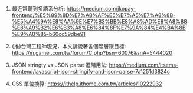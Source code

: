 1. 最近常聽到多語系分析: https://medium.com/jkopay-frontend/%E5%89%8D%E7%AB%AF%E5%B7%A5%E7%A8%8B-%E5%A4%9A%E8%AA%9E%E7%B3%BB%E8%A8%AD%E8%A8%88%E8%A9%B2%E6%B3%A8%E6%84%8F%E7%9A%84%E4%BA%8B%E9%A0%85-b60cc59dbe91

2. (推)台灣工程師現況，本文訴說著各個階層跟目標: https://m.gamer.com.tw/forum/C.php?bsn=60076&snA=5444020

3. JSON stringty vs JSON parse 進階用法: https://medium.com/itsems-frontend/javascript-json-stringify-and-json-parse-7a1251d3824c

4. CSS 單位換算: https://ithelp.ithome.com.tw/articles/10222932